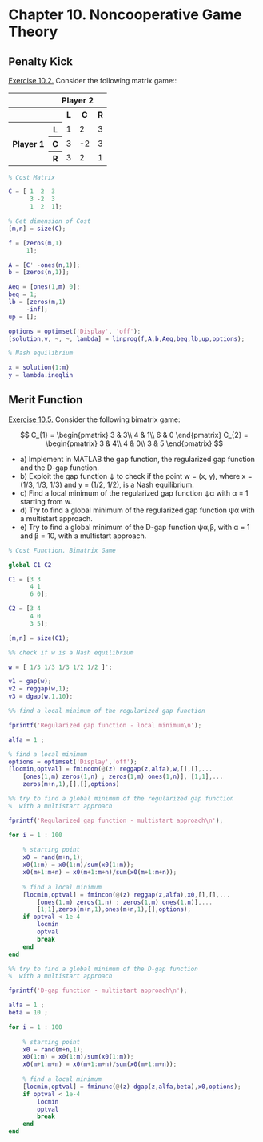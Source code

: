# Chapter 10. Noncooperative Game Theory 

## Penalty Kick
[Exercise 10.2.](https://github.com/MarshaGomez/Optimization-Matlab-Exams/blob/master/Practice/Chapter%2010/Exercise_10_2.mlx) Consider the following matrix game::

<table>
  <tr>
    <th> </th>
    <th colspan="4">Player 2</th>
  </tr>
  <tr>
    <th> </th>
    <th> </th>
    <th>L</th>
    <th>C</th>
    <th>R</th>
  </tr>
  <tr>
    <th rowspan="4">Player 1</th>
  </tr>
   <tr>
    <th>L</th>
    <td>1</td>
    <td>2</td>
    <td>3</td>
  </tr>
   <tr>
    <th>C</th>
    <td>3</td>
    <td>-2</td>
    <td>3</td>
  </tr>
   <tr>
    <th>R</th>
    <td>3</td>
    <td>2</td>
    <td>1</td>
  </tr>
</table>



````matlab
% Cost Matrix

C = [ 1  2  3
      3 -2  3
      1  2  1];

% Get dimension of Cost
[m,n] = size(C);

f = [zeros(m,1)
     1];

A = [C' -ones(n,1)];
b = [zeros(n,1)];

Aeq = [ones(1,m) 0];
beq = 1;
lb = [zeros(m,1) 
     -inf];
up = [];

options = optimset('Display', 'off');
[solution,v, ~, ~, lambda] = linprog(f,A,b,Aeq,beq,lb,up,options);

% Nash equilibrium

x = solution(1:m)
y = lambda.ineqlin
````

## Merit Function
[Exercise 10.5.](https://github.com/MarshaGomez/Optimization-Matlab-Exams/blob/master/Practice/Chapter%2010/Exercise_10_5.mlx) Consider the following bimatrix game:


$$ C_{1} = \begin{pmatrix}
3 & 3\\ 
4 & 1\\ 
6 & 0
\end{pmatrix}   C_{2} = \begin{pmatrix}
3 & 4\\ 
4 & 0\\ 
3 & 5
\end{pmatrix} $$

* a) Implement in MATLAB the gap function, the regularized gap function and the D-gap function.
* b) Exploit the gap function ψ to check if the point w = (x, y), where x = (1/3, 1/3, 1/3) and y = (1/2, 1/2), is a Nash equilibrium.
* c) Find a local minimum of the regularized gap function ψα with α = 1 starting from w.
* d) Try to find a global minimum of the regularized gap function ψα with a multistart approach.
* e) Try to find a global minimum of the D-gap function ψα,β, with α = 1 and β = 10, with a multistart approach.


````matlab
% Cost Function. Bimatrix Game

global C1 C2

C1 = [3 3
      4 1
      6 0];

C2 = [3 4
      4 0
      3 5];

[m,n] = size(C1);

%% check if w is a Nash equilibrium

w = [ 1/3 1/3 1/3 1/2 1/2 ]';

v1 = gap(w);
v2 = reggap(w,1);
v3 = dgap(w,1,10);

%% find a local minimum of the regularized gap function

fprintf('Regularized gap function - local minimum\n');

alfa = 1 ;

% find a local minimum
options = optimset('Display','off');
[locmin,optval] = fmincon(@(z) reggap(z,alfa),w,[],[],...
    [ones(1,m) zeros(1,n) ; zeros(1,m) ones(1,n)], [1;1],...
    zeros(m+n,1),[],[],options)

%% try to find a global minimum of the regularized gap function
%  with a multistart approach

fprintf('Regularized gap function - multistart approach\n');

for i = 1 : 100
    
    % starting point
    x0 = rand(m+n,1);
    x0(1:m) = x0(1:m)/sum(x0(1:m));
    x0(m+1:m+n) = x0(m+1:m+n)/sum(x0(m+1:m+n));
    
    % find a local minimum
    [locmin,optval] = fmincon(@(z) reggap(z,alfa),x0,[],[],...
        [ones(1,m) zeros(1,n) ; zeros(1,m) ones(1,n)],...
        [1;1],zeros(m+n,1),ones(m+n,1),[],options);
    if optval < 1e-4
        locmin
        optval
        break
    end
end

%% try to find a global minimum of the D-gap function
%  with a multistart approach

fprintf('D-gap function - multistart approach\n');

alfa = 1 ;
beta = 10 ;

for i = 1 : 100
    
    % starting point
    x0 = rand(m+n,1);
    x0(1:m) = x0(1:m)/sum(x0(1:m));
    x0(m+1:m+n) = x0(m+1:m+n)/sum(x0(m+1:m+n));
    
    % find a local minimum
    [locmin,optval] = fminunc(@(z) dgap(z,alfa,beta),x0,options);
    if optval < 1e-4
        locmin
        optval
        break
    end
end
````
